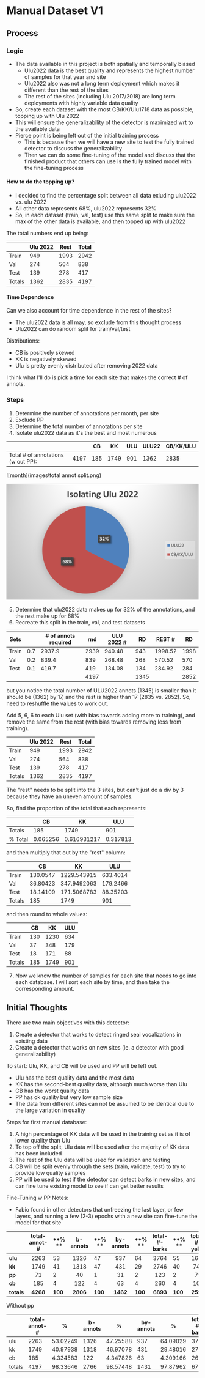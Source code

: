 # Manual Dataset V1

## Process 

### Logic

- The data available in this project is both spatially and temporally biased 
  - Ulu2022 data is the best quality and represents the highest number of samples for that year and site 
  - Ulu2022 also was not a long term deployment which makes it different than the rest of the sites 
  - The rest of the sites (including Ulu 2017/2018) are long term deployments with highly variable data quality 
- So, create each dataset with the most CB/KK/Ulu1718 data as possible, topping up with Ulu 2022
- This will ensure the generalizability of the detector is maximized wrt to the available data
- Pierce point is being left out of the initial training process 
  - This is because then we will have a new site to test the fully trained detector to discuss the generalizability
  - Then we can do some fine-tuning of the model and discuss that the finished product that others can use is the fully trained model with the fine-tuning process 

#### How to do the topping up? 

- I decided to find the percentage split between all data exluding ulu2022 vs. ulu 2022
- All other data represents 68%, ulu2022 represents 32%
- So, in each dataset (train, val, test) use this same split to make sure the max of the other data is available, and then topped up with ulu2022

The total numbers end up being: 

|        | Ulu 2022 | Rest | Total |
| ------ | -------- | ---- | ----- |
| Train  | 949      | 1993 | 2942  |
| Val    | 274      | 564  | 838   |
| Test   | 139      | 278  | 417   |
| Totals | 1362     | 2835 | 4197  |

#### Time Dependence

Can we also account for time dependence in the rest of the sites? 

  - The ulu2022 data is all may, so exclude from this thought process
  - Ulu2022 can do random split for train/val/test 

Distributions:
- CB is positively skewed 
- KK is negatively skewed 
- Ulu is pretty evenly distributed after removing 2022 data 

I think what I'll do is pick a time for each site that makes the correct # of annots. 

### Steps 

1. Determine the number of annotations per month, per site 
2. Exclude PP
3. Determine the total number of annotations per site 
4. Isolate ulu2022 data as it's the best and most numerous

|                                    |      | CB  | KK   | ULU | ULU22 | CB/KK/ULU |
| ---------------------------------- | ---- | --- | ---- | --- | ----- | --------- |
| Total # of annotations (w out PP): | 4197 | 185 | 1749 | 901 | 1362  | 2835      |

![month](images\total annot split.png)

![month](images\ulu22vsrest.png)

5. Determine that ulu2022 data makes up for 32% of the annotations, and the rest make up for 68%
6. Recreate this split in the train, val, and test datasets 

| Sets  |     | \# of annots required | rnd  | ULU 2022 # | RD   | REST #  | RD   |
| ----- | --- | --------------------- | ---- | ---------- | ---- | ------- | ---- |
| Train | 0.7 | 2937.9                | 2939 | 940.48     | 943  | 1998.52 | 1998 |
| Val   | 0.2 | 839.4                 | 839  | 268.48     | 268  | 570.52  | 570  |
| Test  | 0.1 | 419.7                 | 419  | 134.08     | 134  | 284.92  | 284  |
|       |     |                       | 4197 |            | 1345 |         | 2852 |

but you notice the total number of ULU2022 annots (1345) is smaller than it should be (1362) by 17, 
and the rest is higher than 17 (2835 vs. 2852). So, need to reshuffle the values to work out. 

Add 5, 6, 6 to each Ulu set (with bias towards adding more to training), and remove the same from the rest (with bias towards removing less from training).

|        | Ulu 2022 | Rest | Total |
| ------ | -------- | ---- | ----- |
| Train  | 949      | 1993 | 2942  |
| Val    | 274      | 564  | 838   |
| Test   | 139      | 278  | 417   |
| Totals | 1362     | 2835 | 4197  |

The "rest" needs to be split into the 3 sites, but can't just do a div by 3 because they have an uneven amount of samples. 

So, find the proportion of the total that each represents:

|         | CB       | KK          | ULU      |
| ------- | -------- | ----------- | -------- |
| Totals  | 185      | 1749        | 901      |
| % Total | 0.065256 | 0.616931217 | 0.317813 |

and then multiply that out by the "rest" column: 

|        | CB       | KK          | ULU      |
| ------ | -------- | ----------- | -------- |
| Train  | 130.0547 | 1229.543915 | 633.4014 |
| Val    | 36.80423 | 347.9492063 | 179.2466 |
| Test   | 18.14109 | 171.5068783 | 88.35203 |
| Totals | 185      | 1749        | 901      |

and then round to whole values: 

|        | CB  | KK   | ULU |
| ------ | --- | ---- | --- |
| Train  | 130 | 1230 | 634 |
| Val    | 37  | 348  | 179 |
| Test   | 18  | 171  | 88  |
| Totals | 185 | 1749 | 901 |

7. Now we know the number of samples for each site that needs to go into each database. I will sort each site by time, and then take the corresponding amount. 



## Initial Thoughts

There are two main objectives with this detector: 

1. Create a detector that works to detect ringed seal vocalizations in existing data
2. Create a detector that works on new sites (ie. a detector with good generalizability)

To start: Ulu, KK, and CB will be used and PP will be left out. 

- Ulu has the best quality data and the most data 
- KK has the second-best quality data, although much worse than Ulu 
- CB has the worst quality data 
- PP has ok quality but very low sample size 
- The data from different sites can not be assumed to be identical due to the large variation in quality 

Steps for first manual database:

1. A high percentage of KK data will be used in the training set as it is of lower quality than Ulu 
2. To top off the split, Ulu data will be used after the majority of KK data has been included
3. The rest of the Ulu data will be used for validation and testing 
4. CB will be split evenly through the sets (train, validate, test) to try to provide low quality samples 
5. PP will be used to test if the detector can detect barks in new sites, and can fine tune existing model to see if can get better results 

Fine-Tuning w PP Notes:

- Fabio found in other detectors that unfreezing the last layer, or few layers, and running a few (2-3) epochs with a new site can fine-tune the model for that site

|            | **total-annot-#** | **% **  | **b-annots** | **% **  | **by-annots** | **% **  | **total-#-barks** | **% **  | **total-#-yelps** | **% **  |
|------------|:-----------------:|---------|:------------:|---------|:-------------:|---------|:-----------------:|---------|:-----------------:|---------|
| **ulu**    | 2263              | 53      | 1326         | 47      | 937           | 64      | 3764              | 55      | 1660              | 64      |
| **kk**     | 1749              | 41      | 1318         | 47      | 431           | 29      | 2746              | 40      | 743               | 29      |
| **pp**     | 71                | 2       | 40           | 1       | 31            | 2       | 123               | 2       | 79                | 3       |
| **cb**     | 185               | 4       | 122          | 4       | 63            | 4       | 260               | 4       | 108               | 4       |
| **totals** | **4268**          | **100** | **2806**     | **100** | **1462**      | **100** | **6893**          | **100** | **2590**          | **100** |

Without pp

|        | total-annot-# | %        | b-annots | %        | by-annots | %        | total-#-barks | %        | total-#-yelps |
| ------ | ------------- | -------- | -------- | -------- | --------- | -------- | ------------- | -------- | ------------- |
| ulu    | 2263          | 53.02249 | 1326     | 47.25588 | 937       | 64.09029 | 3764          | 54.60612 | 1660          | 64.09266 |
| kk     | 1749          | 40.97938 | 1318     | 46.97078 | 431       | 29.48016 | 2746          | 39.83752 | 743           | 28.68726 |
| cb     | 185           | 4.334583 | 122      | 4.347826 | 63        | 4.309166 | 260           | 3.771943 | 108           | 4.169884 |
| totals | 4197          | 98.33646 | 2766     | 98.57448 | 1431      | 97.87962 | 6770          | 98.21558 | 2511          | 96.94981 |

